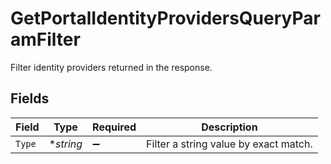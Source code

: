 # GetPortalIdentityProvidersQueryParamFilter

Filter identity providers returned in the response.


## Fields

| Field                                 | Type                                  | Required                              | Description                           |
| ------------------------------------- | ------------------------------------- | ------------------------------------- | ------------------------------------- |
| `Type`                                | **string*                             | :heavy_minus_sign:                    | Filter a string value by exact match. |